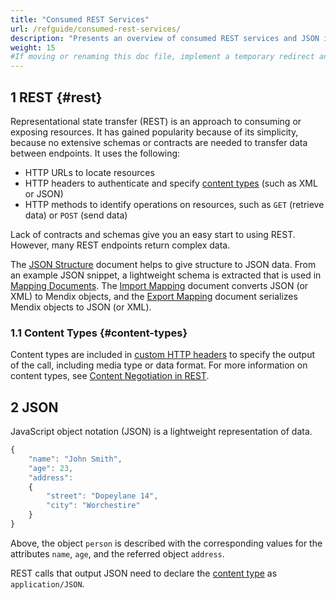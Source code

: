 ```yaml
---
title: "Consumed REST Services"
url: /refguide/consumed-rest-services/
description: "Presents an overview of consumed REST services and JSON in Mendix."
weight: 15
#If moving or renaming this doc file, implement a temporary redirect and let the respective team know they should update the URL in the product. See Mapping to Products for more details.
---
```


## 1 REST {#rest}

Representational state transfer (REST) is an approach to consuming or exposing resources. It has gained popularity because of its simplicity, because no extensive schemas or contracts are needed to transfer data between endpoints. It uses the following:

* HTTP URLs to locate resources
* HTTP headers to authenticate and specify [content types](#content-types) (such as XML or JSON)
* HTTP methods to identify operations on resources, such as `GET` (retrieve data) or `POST` (send data)

Lack of contracts and schemas give you an easy start to using REST. However, many REST endpoints return complex data.

The [JSON Structure](/refguide/json-structures/) document helps to give structure to JSON data. From an example JSON snippet, a lightweight schema is extracted that is used in [Mapping Documents](/refguide/mapping-documents/). The [Import Mapping](/refguide/import-mappings/) document converts JSON (or XML) to Mendix objects, and the [Export Mapping](/refguide/export-mappings/) document serializes Mendix objects to JSON (or XML).

### 1.1 Content Types {#content-types}

Content types are included in [custom HTTP headers](/refguide/call-rest-action/#custom-http-headers) to specify the output of the call, including media type or data format. For more information on content types, see [Content Negotiation in REST](https://restfulapi.net/content-negotiation/).

## 2 JSON

JavaScript object notation (JSON) is a lightweight representation of data. 

```js
{
	"name": "John Smith",
	"age": 23,
	"address": 
	{
		"street": "Dopeylane 14",
		"city": "Worchestire"
	}
}
```

Above, the object `person` is described with the corresponding values for the attributes `name`, `age`, and the referred object `address`.

REST calls that output JSON need to declare the [content type](#content-types) as `application/JSON`. 
